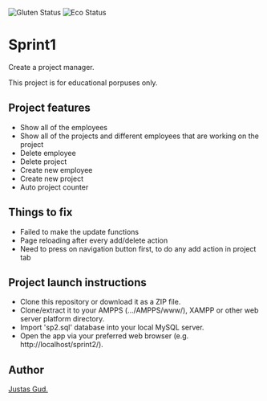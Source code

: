 ![Gluten Status](https://img.shields.io/badge/Gluten-Free-green.svg)
![Eco Status](https://img.shields.io/badge/ECO-Friendly-green.svg)

# Sprint1
Create a project manager.


This project is for educational porpuses only.


## Project features

-   Show all of the employees
-   Show all of the projects and different employees that are working on the project
-   Delete employee
-   Delete project
-   Create new employee
-   Create new project
-   Auto project counter

## Things to fix

-   Failed to make the update functions
-   Page reloading after every add/delete action
-   Need to press on navigation button first, to do any add action in project tab

## Project launch instructions

-   Clone this repository or download it as a ZIP file.
-   Clone/extract it to your AMPPS (.../AMPPS/www/), XAMPP or other web server platform directory.
-   Import 'sp2.sql' database into your local MySQL server.
-   Open the app via your preferred web browser (e.g. http://localhost/sprint2/).

## Author

[Justas Gud.](https://github.com/Justas383)